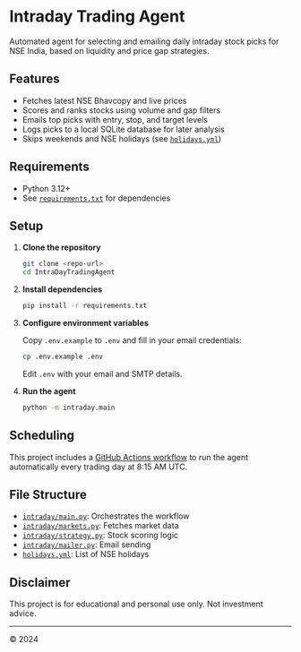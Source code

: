 # Intraday Trading Agent

Automated agent for selecting and emailing daily intraday stock picks for NSE India, based on liquidity and price gap strategies.

## Features

- Fetches latest NSE Bhavcopy and live prices
- Scores and ranks stocks using volume and gap filters
- Emails top picks with entry, stop, and target levels
- Logs picks to a local SQLite database for later analysis
- Skips weekends and NSE holidays (see [`holidays.yml`](holidays.yml))

## Requirements

- Python 3.12+
- See [`requirements.txt`](requirements.txt) for dependencies

## Setup

1. **Clone the repository**

   ```sh
   git clone <repo-url>
   cd IntraDayTradingAgent
   ```

2. **Install dependencies**

   ```sh
   pip install -r requirements.txt
   ```

3. **Configure environment variables**

   Copy `.env.example` to `.env` and fill in your email credentials:

   ```sh
   cp .env.example .env
   ```

   Edit `.env` with your email and SMTP details.

4. **Run the agent**

   ```sh
   python -m intraday.main
   ```

## Scheduling

This project includes a [GitHub Actions workflow](.github/workflows%20/intraday.yml) to run the agent automatically every trading day at 8:15 AM UTC.

## File Structure

- [`intraday/main.py`](intraday/main.py): Orchestrates the workflow
- [`intraday/markets.py`](intraday/markets.py): Fetches market data
- [`intraday/strategy.py`](intraday/strategy.py): Stock scoring logic
- [`intraday/mailer.py`](intraday/mailer.py): Email sending
- [`holidays.yml`](holidays.yml): List of NSE holidays

## Disclaimer

This project is for educational and personal use only. Not investment advice.

---

© 2024
